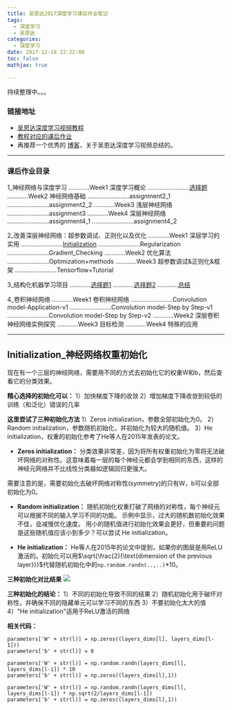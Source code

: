 ```yaml
---
title: 吴恩达2017深度学习课后作业笔记
tags:
  - 深度学习
  - 吴恩达
categories:
  - 深度学习
date: 2017-12-18 22:22:00
toc: false
mathjax: true

---
```


持续整理中。。。

### 链接地址
- [吴恩达深度学习视频教程](http://mooc.study.163.com/smartSpec/detail/1001319001.htm)
- [教程对应的课后作业](https://github.com/Wasim37/deeplearning-assignment)
- 再推荐一个优秀的 [博客](http://kyonhuang.top/Andrew-Ng-Deep-Learning-notes/#/)，关于吴恩达深度学习视频总结的。

---

### 课后作业目录

1_神经网络与深度学习
............Week1 深度学习概论
........................[选择题](http://7xvfir.com1.z0.glb.clouddn.com/%E5%90%B4%E6%81%A9%E8%BE%BE%E6%B7%B1%E5%BA%A6%E5%AD%A6%E4%B9%A0%E8%AF%BE%E5%90%8E%E4%BD%9C%E4%B8%9A/%E7%AC%AC%E4%B8%80%E8%AF%BE%E7%AC%AC%E4%B8%80%E5%91%A8%E8%AF%BE%E5%90%8E%E4%BD%9C%E4%B8%9A.png)
............Week2 神经网络基础<!--more-->
........................assignment2_1
........................assignment2_2
............Week3 浅层神经网络
........................assignment3
............Week4 深层神经网络
........................assignment4_1
........................assignment4_2

2_改善深层神经网络：超参数调试、正则化以及优化
............Week1 深层学习的实用
........................[Initialization](#Initialization)
........................Regularization
........................Gradient_Checking
............Week2 优化算法
........................Optimization+methods
............Week3 超参数调试&正则化&框架
........................Tensorflow+Tutorial

3_结构化机器学习项目
............[选择题1](http://7xvfir.com1.z0.glb.clouddn.com/%E5%90%B4%E6%81%A9%E8%BE%BE%E6%B7%B1%E5%BA%A6%E5%AD%A6%E4%B9%A0%E8%AF%BE%E5%90%8E%E4%BD%9C%E4%B8%9A/%E7%AC%AC%E4%B8%89%E8%AF%BE_%E7%BB%93%E6%9E%84%E5%8C%96%E6%9C%BA%E5%99%A8%E5%AD%A6%E4%B9%A0_%E8%AF%BE%E5%90%8E%E4%BD%9C%E4%B8%9A_1.png)
............[选择题2](http://7xvfir.com1.z0.glb.clouddn.com/%E5%90%B4%E6%81%A9%E8%BE%BE%E6%B7%B1%E5%BA%A6%E5%AD%A6%E4%B9%A0%E8%AF%BE%E5%90%8E%E4%BD%9C%E4%B8%9A/%E7%AC%AC%E4%B8%89%E8%AF%BE_%E7%BB%93%E6%9E%84%E5%8C%96%E6%9C%BA%E5%99%A8%E5%AD%A6%E4%B9%A0_%E8%AF%BE%E5%90%8E%E4%BD%9C%E4%B8%9A_2.png)
............[总结](http://wangxin123.com/2017/12/10/%E6%9C%BA%E5%99%A8%E5%AD%A6%E4%B9%A0%E5%BC%80%E5%8F%91%E7%AD%96%E7%95%A5%E6%80%BB%E7%BB%93/)

4_卷积神经网络
............Week1 卷积神经网络
........................Convolution model-Application-v1
........................Convolution model-Step by Step-v1
........................Convolution model-Step by Step-v2
............Week2 深层卷积神经网络实例探究
............Week3 目标检测
............Week4 特殊的应用

---

### <h2 id="Initialization">Initialization_神经网络权重初始化</h2>

现在有一个三层的神经网络，需要用不同的方式去初始化它的权重W和b，然后查看它的分类效果。

**精心选择的初始化可以：**
1）加快梯度下降的收敛
2）增加梯度下降收敛到较低的训练（和泛化）错误的几率

**这里尝试了三种初始化方法**
1）Zeros initialization，参数全部初始化为0。
2）Random initialization，参数随机初始化，并初始化为较大的随机值。
3）He initialization，权重的初始化参考了He等人在2015年发表的论文。

- **Zeros initialization：**
分类效果非常差，因为将所有权重初始化为零将无法破坏网络的对称性。这意味着每一层的每个神经元都会学到相同的东西，这样的神经元网络并不比线性分类器如逻辑回归更强大。

需要注意的是，需要初始化去破坏网络对称性(symmetry)的只有W，b可以全部初始化为0。

- **Random initialization：**
随机初始化权重打破了网络的对称性，每个神经元可以根据不同的输入学习不同的功能。
示例中显示，过大的随机数初始化效果不佳，会减慢优化速度。
用小的随机值进行初始化效果会更好，但重要的问题是这些随机值应该小到多少？可以尝试 He initialization。

- **He initialization：**
He等人在2015年的论文中提到，如果你的图层是用ReLU激活的。初始化可以用$\sqrt{\frac{2}{\text{dimension of the previous layer}}}$代替随机初始化中的`np.random.randn(..,..)`*10。

**三种初始化对比结果**
![](20180202173608.png)

**三种初始化的结论：**
1）不同的初始化导致不同的结果
2）随机初始化用于破坏对称性，并确保不同的隐藏单元可以学习不同的东西
3）不要初始化太大的值
4）"He initialization"适用于ReLU激活的网络


**相关代码：**
```
parameters['W' + str(l)] = np.zeros((layers_dims[l], layers_dims[l-1]))
parameters['b' + str(l)] = 0

parameters['W' + str(l)] = np.random.randn(layers_dims[l], layers_dims[l-1]) * 10
parameters['b' + str(l)] = np.zeros((layers_dims[l],1))

parameters['W' + str(l)] = np.random.randn(layers_dims[l], layers_dims[l-1]) * np.sqrt(2/layers_dims[l-1])
parameters['b' + str(l)] = np.zeros((layers_dims[l],1))
```





